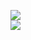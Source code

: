 [![](https://img.shields.io/badge/Made%20With-Github%20Spray-lightgrey.svg?style=for-the-badge&logo=github)](https://github.com/Annihil/github-spray#31209)  
[![](https://i.imgur.com/2DrTn0Z.gif)](https://github.com/Annihil/github-spray)